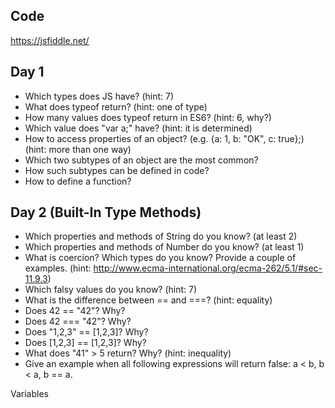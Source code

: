 ## Code
https://jsfiddle.net/

## Day 1
- Which types does JS have? (hint: 7)
- What does typeof return? (hint: one of type)
- How many values does typeof return in ES6? (hint: 6, why?)
- Which value does "var a;" have? (hint: it is determined)
- How to access properties of an object? (e.g. {a: 1, b: "OK", c: true};) (hint: more than one way)
- Which two subtypes of an object are the most common?
- How such subtypes can be defined in code?
- How to define a function?

## Day 2 (Built-In Type Methods)
- Which properties and methods of String do you know? (at least 2)
- Which properties and methods of Number do you know? (at least 1)
- What is coercion? Which types do you know? Provide a couple of examples.
  (hint: http://www.ecma-international.org/ecma-262/5.1/#sec-11.9.3)
- Which falsy values do you know? (hint: 7)
- What is the difference between == and ===? (hint: equality)
- Does 42 == "42"? Why?
- Does 42 === "42"? Why?
- Does "1,2,3" == [1,2,3]? Why?
- Does [1,2,3] == [1,2,3]? Why?
- What does "41" > 5 return? Why? (hint: inequality)
- Give an example when all following expressions will return false: a < b, b < a, b == a.

Variables

